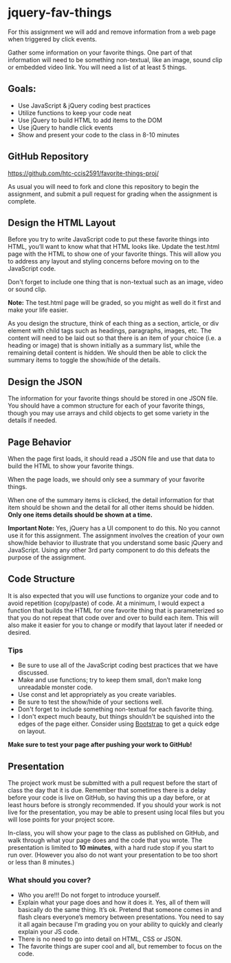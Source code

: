 # jquery-fav-things
For this assignment we will add and remove information from a web page when triggered by click events.

Gather some information on your favorite things.  One part of that information will need to be something non-textual, like an image, sound clip or embedded video link. You will need a list of at least 5 things.

## Goals:

- Use JavaScript & jQuery coding best practices
- Utilize functions to keep your code neat
- Use jQuery to build HTML to add items to the DOM
- Use jQuery to handle click events
- Show and present your code to the class in 8-10 minutes


## GitHub Repository
https://github.com/htc-ccis2591/favorite-things-proj/

As usual you will need to fork and clone this repository to begin the assignment, and submit a pull request for grading when the assignment is complete.  


## Design the HTML Layout
Before you try to write JavaScript code to put these favorite things into HTML, you’ll want to know what that HTML looks like.  Update the test.html page with the HTML to show one of your favorite things.  This will allow you to address any layout and styling concerns before moving on to the JavaScript code.  

Don't forget to include one thing that is non-textual such as an image, video or sound clip.

__Note:__ The test.html page will be graded, so you might as well do it first and make your life easier.

As you design the structure, think of each thing as a section, article, or div element with child tags such as headings, paragraphs, images, etc.  The content will need to be laid out so that there is an item of your choice (i.e. a heading or image) that is shown initially as a summary list, while the remaining detail content is hidden.  We should then be able to click the summary items to toggle the show/hide of the details.


## Design the JSON
The information for your favorite things should be stored in one JSON file.  You should have a common structure for each of your favorite things, though you may use arrays and child objects to get some variety in the details if needed.  


## Page Behavior
When the page first loads, it should read a JSON file and use that data to build the HTML to show your favorite things.

When the page loads, we should only see a summary of your favorite things.

When one of the summary items is clicked, the detail information for that item should be shown and the detail for all other items should be hidden.  __Only one items details should be shown at a time.__


__Important Note:__  Yes, jQuery has a UI component to do this.  No you cannot use it for this assignment. The assignment involves the creation of your own show/hide behavior to illustrate that you understand some basic jQuery and JavaScript.  Using any other 3rd party component to do this defeats the purpose of the assignment.


## Code Structure
It is also expected that you will use functions to organize your code and to avoid repetition (copy/paste) of code.  At a minimum, I would expect a function that builds the HTML for one favorite thing that is parameterized so that you do not repeat that code over and over to build each item.  This will also make it easier for you to change or modify that layout later if needed or desired.

### Tips
- Be sure to use all of the JavaScript coding best practices that we have discussed.
- Make and use functions; try to keep them small, don’t make long unreadable monster code.
- Use const and let appropriately as you create variables.
- Be sure to test the show/hide of your sections well.
- Don't forget to include something non-textual for each favorite thing.
- I don't expect much beauty, but things shouldn't be squished into the edges of the page either. Consider using [Bootstrap](http://getbootstrap.com/) to get a quick edge on layout.

__Make sure to test your page after pushing your work to GitHub!__


## Presentation
The project work must be submitted with a pull request before the start of class the day that it is due.  Remember that sometimes there is a delay before your code is live on GitHub, so having this up a day before, or at least hours before is strongly recommended.  If you should your work is not live for the presentation, you may be able to present using local files but you will lose points for your project score.

In-class, you will show your page to the class as published on GitHub, and walk through what your page does and the code that you wrote. The presentation is limited to __10 minutes__, with a hard rude stop if you start to run over.  (However you also do not want your presentation to be too short or less than 8 minutes.)

### What should you cover?
- Who you are!!! Do not forget to introduce yourself.  
- Explain what your page does and how it does it. Yes, all of them will basically do the same thing.  It’s ok. Pretend that someone comes in and flash clears everyone’s memory between presentations. You need to say it all again because I'm grading you on your ability to quickly and clearly explain your JS code.
- There is no need to go into detail on HTML, CSS or JSON.
- The favorite things are super cool and all, but remember to focus on the code.  

